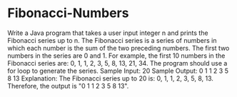 # Fibonacci-Numbers
Write a Java program that takes a user input integer n and prints the Fibonacci series up to n.
The Fibonacci series is a series of numbers in which each number is the sum of the two preceding numbers.
The first two numbers in the series are 0 and 1. For example, the first 10 numbers in the Fibonacci series are:
0, 1, 1, 2, 3, 5, 8, 13, 21, 34.
The program should use a for loop to generate the series.
Sample Input:
20
Sample Output:
0 1 1 2 3 5 8 13
Explanation:
The Fibonacci series up to 20 is: 0, 1, 1, 2, 3, 5, 8, 13. Therefore, the output is "0 1 1 2 3 5 8 13".
